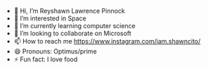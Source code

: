 - 👋 Hi, I’m Reyshawn Lawrence Pinnock
- 👀 I’m interested in Space
- 🌱 I’m currently learning computer science
- 💞️ I’m looking to collaborate on Microsoft
- 📫 How to reach me https://www.instagram.com/iam.shawncito/
- 😄 Pronouns: Optimus/prime
- ⚡ Fun fact: I love food

<!---
shawncito/shawncito is a ✨ special ✨ repository because its `README.md` (this file) appears on your GitHub profile.
You can click the Preview link to take a look at your changes.
--->

